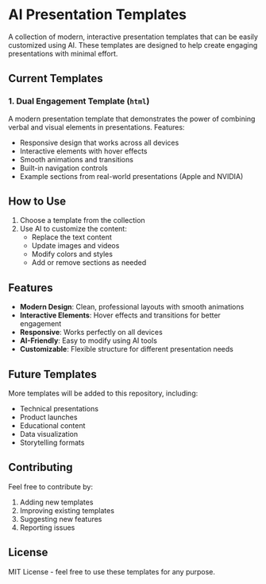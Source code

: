 # AI Presentation Templates

A collection of modern, interactive presentation templates that can be easily customized using AI. These templates are designed to help create engaging presentations with minimal effort.

## Current Templates

### 1. Dual Engagement Template (`html`)
A modern presentation template that demonstrates the power of combining verbal and visual elements in presentations. Features:
- Responsive design that works across all devices
- Interactive elements with hover effects
- Smooth animations and transitions
- Built-in navigation controls
- Example sections from real-world presentations (Apple and NVIDIA)

## How to Use

1. Choose a template from the collection
2. Use AI to customize the content:
   - Replace the text content
   - Update images and videos
   - Modify colors and styles
   - Add or remove sections as needed

## Features

- **Modern Design**: Clean, professional layouts with smooth animations
- **Interactive Elements**: Hover effects and transitions for better engagement
- **Responsive**: Works perfectly on all devices
- **AI-Friendly**: Easy to modify using AI tools
- **Customizable**: Flexible structure for different presentation needs

## Future Templates

More templates will be added to this repository, including:
- Technical presentations
- Product launches
- Educational content
- Data visualization
- Storytelling formats

## Contributing

Feel free to contribute by:
1. Adding new templates
2. Improving existing templates
3. Suggesting new features
4. Reporting issues

## License

MIT License - feel free to use these templates for any purpose. 
